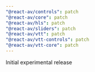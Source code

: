 ```yaml
---
"@react-av/controls": patch
"@react-av/core": patch
"@react-av/hls": patch
"@react-av/sliders": patch
"@react-av/vtt": patch
"@react-av/vtt-controls": patch
"@react-av/vtt-core": patch
---
```


Initial experimental release
